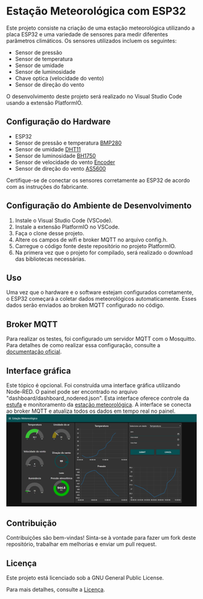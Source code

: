 # Estação Meteorológica com ESP32

Este projeto consiste na criação de uma estação meteorológica utilizando a placa ESP32 e uma variedade de sensores para medir diferentes parâmetros climáticos. Os sensores utilizados incluem os seguintes:

- Sensor de pressão
- Sensor de temperatura
- Sensor de umidade
- Sensor de luminosidade
- Chave optica (velocidade do vento)
- Sensor de direção do vento

O desenvolvimento deste projeto será realizado no Visual Studio Code usando a extensão PlatformIO.

## Configuração do Hardware

- ESP32
- Sensor de pressão e temperatura [BMP280](https://www.mouser.com/datasheet/2/783/BST_BMP280_DS001-1509562.pdf)
- Sensor de umidade [DHT11](https://www.mouser.com/datasheet/2/758/DHT11-Technical-Data-Sheet-Translated-Version-1143054.pdf)
- Sensor de luminosidade [BH1750](https://www.mouser.com/datasheet/2/348/bh1750fvi-e-186247.pdf)
- Sensor de velocidade do vento [Encoder](https://www.mouser.com/datasheet/2/405/lm393-1487637.pdf)
- Sensor de direção do vento [AS5600](https://www.mouser.com/datasheet/2/588/AS5600_UG000254_2_00-1877354.pdf)

Certifique-se de conectar os sensores corretamente ao ESP32 de acordo com as instruções do fabricante.

## Configuração do Ambiente de Desenvolvimento

1. Instale o Visual Studio Code (VSCode).
2. Instale a extensão PlatformIO no VSCode.
3. Faça o clone desse projeto.
4. Altere os campos de wifi e broker MQTT no arquivo config.h.
4. Carregue o código fonte deste repositório no projeto PlatformIO.
5. Na primera vez que o projeto for compilado, será realizado o download das bibliotecas necessárias.

## Uso

Uma vez que o hardware e o software estejam configurados corretamente, o ESP32 começará a coletar dados meteorológicos automaticamente. Esses dados serão enviados ao broken MQTT configurado no código.

## Broker MQTT

Para realizar os testes, foi configurado um servidor MQTT com o Mosquitto. Para detalhes de como realizar essa configuração, consulte a [documentação oficial](https://mosquitto.org/).

## Interface gráfica

Este tópico é opcional.
Foi construída uma interface gráfica utilizando Node-RED. O painel pode ser encontrado no arquivo "dashboard/dashboard_nodered.json". Esta interface oferece controle da [estufa](https://github.com/bruno-bk/estufa) e monitoramento da [estação meteorológica](https://github.com/bruno-bk/estacao_meteorologica). A interface se conecta ao broker MQTT e atualiza todos os dados em tempo real no painel.
![Imagem mostrando o dashboard](dashboard/dashboard_estacao_meteorologica.png)

## Contribuição

Contribuições são bem-vindas! Sinta-se à vontade para fazer um fork deste repositório, trabalhar em melhorias e enviar um pull request.

## Licença

Este projeto está licenciado sob a GNU General Public License.

Para mais detalhes, consulte a [Licença](https://www.gnu.org/licenses/gpl-3.0.html).
